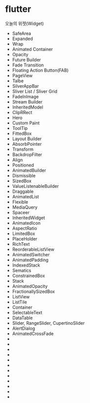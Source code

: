 # flutter


오늘의 위젯(Widget)
- SafeArea
- Expanded
- Wrap
- Animated Container
- Opacity
- Future Builder
- Fade Transition
- Floating Action Button(FAB)
- PageView
- Talbe
- SilverAppBar
- Sliver List / Sliver Grid
- FadeInImage
- Stream Builder
- InheritedModel
- ClipRRect
- Hero
- Custom Paint
- ToolTip
- FittedBox
- Layout Builder
- AbsorbPointer
- Transform
- BackdropFilter
- Align
- Positioned
- AnimatedBuilder
- Dismissible
- SizedBox
- ValueListenableBuilder
- Draggable
- AnimatedList
- Flexible
- MediaQuery
- Spaceer
- InheritedWidget
- AnimatedIcon
- AspectRatio
- LimitedBox
- PlaceHolder
- RichText
- ReorderableListView
- AnimatedSwitcher
- AnimatedPadding
- IndexedStack
- Sematics
- ConstrainedBox
- Stack
- AnimatedOpacity
- FractionallySizedBox
- ListView
- ListTile
- Container
- SelectableText
- DataTable
- Slider, RangeSlider, CupertinoSlider
- AlertDialog
- AnimatedCrossFade
- 
- 
- 
- 
- 
- 
- 
- 
- 
- 
- 
- 
